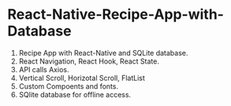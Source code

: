 # React-Native-Recipe-App-with-Database

1. Recipe App with React-Native and SQLite database.
2. React Navigation, React Hook, React State.
3. API calls Axios.
4. Vertical Scroll, Horizotal Scroll, FlatList
5. Custom Compoents and fonts.
6. SQlite database for offline access.





